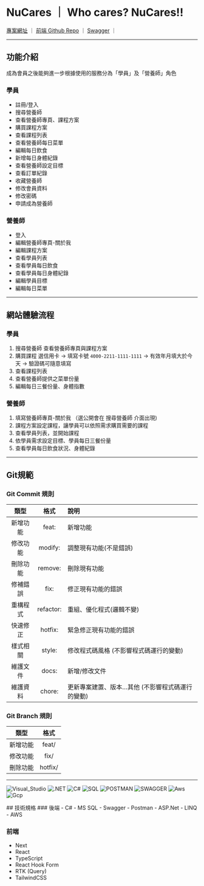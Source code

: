 # NuCares ｜ Who cares? NuCares!!
[專案網址](https://nu-cares.vercel.app) ｜ [前端 Github Repo](https://github.com/Annie-Peng/NuCares) ｜ [Swagger](https://nucares.top/swagger/index.html?url=/swagger/v1/swagger.json) ｜

<hr/>

## 功能介紹
成為會員之後能夠進一步根據使用的服務分為「學員」及「營養師」角色

### 學員
- 註冊/登入
- 搜尋營養師
- 查看營養師專頁、課程方案
- 購買課程方案
- 查看課程列表
- 查看營養師每日菜單
- 編輯每日飲食
- 新增每日身體紀錄
- 查看營養師設定目標
- 查看訂單紀錄
- 收藏營養師
- 修改會員資料
- 修改密碼
- 申請成為營養師

### 營養師
- 登入
- 編輯營養師專頁-關於我
- 編輯課程方案
- 查看學員列表
- 查看學員每日飲食
- 查看學員每日身體紀錄
- 編輯學員目標
- 編輯每日菜單

<hr/>

## 網站體驗流程

### 學員
1. 搜尋營養師 查看營養師專頁與課程方案
2. 購買課程
   選信用卡 -> 填寫卡號 ```4000-2211-1111-1111``` -> 有效年月填大於今天 -> 驗證碼可隨意填寫
3. 查看課程列表
4. 查看營養師提供之菜單份量
5. 編輯每日三餐份量、身體指數


### 營養師
1. 填寫營養師專頁-關於我 （選公開會在 搜尋營養師 介面出現)
2. 課程方案設定課程，讓學員可以依照需求購買需要的課程
3. 查看學員列表，並開始課程
4. 依學員需求設定目標、學員每日三餐份量
5. 查看學員每日飲食狀況、身體紀錄

<hr/>

## Git規範 
### Git Commit 規則
| 類型 | 格式 | 說明 |
| :---: | :---: | :--- |
| 新增功能 | feat: | 新增功能 |
| 修改功能 | modify: | 調整現有功能(不是錯誤) |
| 刪除功能 | remove: | 刪除現有功能 |
| 修補錯誤 | fix: | 修正現有功能的錯誤 |
| 重構程式 | refactor: | 重組、優化程式(邏輯不變) |
| 快速修正 | hotfix: | 緊急修正現有功能的錯誤 |
| 樣式相關 | style: | 修改程式碼風格 (不影響程式碼運行的變動) |
| 維護文件 | docs: | 新增/修改文件 |
| 維護資料 | chore: | 更新專案建置、版本…其他 (不影響程式碼運行的變動) |

### Git Branch 規則
| 類型 | 格式 |
| :---: | :---: |
| 新增功能 | feat/ |
| 修改功能 | fix/ |
| 刪除功能 | hotfix/ |

<hr/>
<p>
  <img alt="Visual_Studio" src="https://img.shields.io/badge/Visual_Studio-5C2D91?style=for-the-badge&logo=visual%20studio&logoColor=white" />
  <img alt=".NET" src="https://img.shields.io/badge/.NET-512BD4?style=for-the-badge&logo=dotnet&logoColor=white" />
  <img alt="C#" src="https://img.shields.io/badge/C%23-239120?style=for-the-badge&logo=c-sharp&logoColor=white" />
  <img alt="SQL" src="https://img.shields.io/badge/Microsoft%20SQL%20Server-CC2927?style=for-the-badge&logo=microsoft%20sql%20server&logoColor=white" />
  <img alt="POSTMAN" src="https://img.shields.io/badge/Postman-FF6C37?style=for-the-badge&logo=Postman&logoColor=white" />
  <img alt="SWAGGER" src="https://img.shields.io/badge/Swagger-85EA2D?style=for-the-badge&logo=Swagger&logoColor=white" />
  <img alt="Aws" src="https://img.shields.io/badge/AWS-%23e89d3a?style=for-the-badge&logo=amazonaws" />
  <img alt="Gcp" src="https://img.shields.io/badge/GCP-%236889ec?style=for-the-badge&logo=googlecloud&logoColor=white" />
</p>
## 技術規格 
### 後端
- C#
- MS SQL
- Swagger
- Postman
- ASP.Net
- LINQ
- AWS

### 前端
- Next
- React
- TypeScript
- React Hook Form
- RTK (Query)
- TailwindCSS

